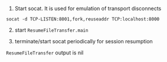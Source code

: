 1. Start socat. It is used for emulation of transport disconnects

`socat -d TCP-LISTEN:8001,fork,reuseaddr TCP:localhost:8000`

2. start `ResumeFileTransfer.main`

3. terminate/start socat periodically for session resumption

`ResumeFileTransfer` output is nil
